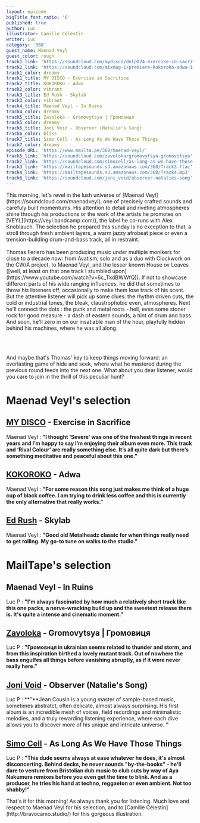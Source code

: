 ```yaml
---
layout: episode
bigTitle_font_ratio: '6'
published: true
author: Luc
illustrator: Camille Célestin
writer: Luc
category: '368'
guest_name: Maenad Veyl
guest_color: rough
track1_link: 'https://soundcloud.com/mydisco/dnlp024-exercise-in-sacrifice'
track2_link: 'https://soundcloud.com/mixmag-1/premiere-kokoroko-adwa-1'
track1_color: dreamy
track1_title: MY DISCO - Exercise in Sacrifice
track2_title: KOKOROKO - Adwa
track2_color: vibrant
track3_title: Ed Rush - Skylab
track3_color: vibrant
track4_title: Maenad Veyl - In Ruins
track4_color: dreamy
track5_title: Zavoloka - Gromovytsya | Громовиця
track5_color: dreamy
track6_title: Joni Void - Observer (Natalie's Song)
track6_color: bliss
track7_title: Simo Cell - As Long As We Have Those Things
track7_color: dreamy
episode_URL: 'https://www.mailta.pe/368/maenad-veyl/'
track5_link: 'https://soundcloud.com/zavoloka/gromovytsya-gromovitsya'
track7_link: 'https://soundcloud.com/simocell/as-long-as-we-have-those-things-livity-sound'
track3_link: 'https://mailtapesounds.s3.amazonaws.com/368/Track3.flac'
track4_link: 'https://mailtapesounds.s3.amazonaws.com/368/Track4.mp3'
track6_link: 'https://soundcloud.com/joni_void/observer-natalies-song'
---
```



<p id="introduction"> This morning, let's revel in the lush universe of [Maenad Veyl](https://soundcloud.com/maenadveyl), one of precisely crafted sounds and carefuly built momentums. His attention to detail and riveting atmospheres shine through his productions or the work of the artists he promotes on [VEYL](https://veyl.bandcamp.com/), the label he co-runs with Alex Knoblauch. The selection he prepared this sunday is no exception to that, a stroll through fresh ambient layers, a warm jazzy afrobeat piece or even a trension-building drum-and-bass track, all in restraint.
<br><br>
Thomas Feriero has been producing music under multiple monikers for close to a decade now: from Avatism, solo and as a duo with Clockwork on the CW/A project, to Maenad Veyl, and the lesser known House ov Leaves ([well, at least on that one track I stumbled upon](https://www.youtube.com/watch?v=6c_TkdBWWfQ)). If not to showcase different parts of his wide ranging influences, he did that sometimes to throw his listeners off, occasionally to make them lose track of his scent. But the attentive listener will pick up some clues: the rhythm driven cuts, the cold or industrial tones, the bleak, claustrophobic even, atmospheres. Next he'll connect the dots : the punk and metal roots - hell, even some stoner rock for good measure - a dash of eastern sounds, a hint of drum and bass. And soon, he'll zero in on our insatiable man of the hour, playfully hidden behind his machines, where he was all along. 
  
<br><br>
  
And maybe that's Thomas' key to keep things moving forward: an everlasting game of hide and seek, where what he mastered during the previous round feeds into the next one. What about you dear listener, would you care to join in the thrill of this peculiar hunt?
</p>


# Maenad Veyl's selection


## [MY DISCO](https://soundcloud.com/mydisco) - Exercise in Sacrifice
Maenad Veyl : **"**I thought ‘Severe’ was one of the freshest things in recent years and I’m happy to say I’m enjoying their album even more. This track and ‘Rival Colour’ are really something else. It’s all quite dark but there’s something meditative and peaceful about this one.**"**

## [KOKOROKO](https://www.facebook.com/kokorokomusic/) - Adwa
Maenad Veyl : **"**For some reason this song just makes me think of a huge cup of black coffee. I am trying to drink less coffee and this is currently the only alternative that really works.**"**

## [Ed Rush](https://soundcloud.com/edrush) - Skylab
Maenad Veyl : **"**Good old Metalheadz classic for when things really need to get rolling. My go-to tune on walks to the studio.**"**


# MailTape's selection

## Maenad Veyl - In Ruins
Luc P : **"**I'm always fascinated by how much a relatively short track like this one packs, a nerve-wracking build up and the sweetest release there is. It's quite a intense and cinematic moment.**"**

## [Zavoloka](https://soundcloud.com/zavoloka) - Gromovytsya | Громовиця
Luc P : **"**Громовиця in ukrainian seems related to thunder and storm, and from this inspiration birthed a lovely mutant track. Out of nowhere the bass engulfes all things before vanishing abruptly, as if it were never really here.**"**

## [Joni Void](https://jonivoid.bandcamp.com/) - Observer (Natalie's Song)
Luc P : **"**Jean Cousin is a young master of sample-based music, sometimes abstratct, often delicate, almost always surprising. His first album is an incredible mesh of voices, field recordings and minimalistic melodies, and a truly rewarding listening experience, where each dive allows you to discover more of his unique and intricate universe. **"**

## [Simo Cell](https://soundcloud.com/simocell) - As Long As We Have Those Things 
Luc P : **"**This dude seems always at ease whatever he does, it's almost disconcerting. Behind decks, he never sounds "by-the-books" - he'll dare to venture from Bristolian dub music to club cuts by way of Aya Nakumura remixes before you even get the time to blink. And as a producer, he tries his hand at techno, reggaeton or even ambient. Not too shabby!**"**


<p id="outroduction">That's it for this morning! As always thank you for listening. Much love and respect to Maenad Veyl for his selection, and to [Camille Célestin](http://bravocamo.studio/) for this gorgeous illustration. </p>
